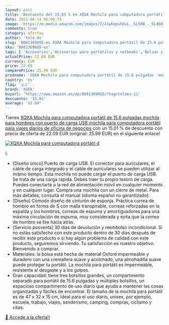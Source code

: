 ```yaml
---
layout: post
title: 'Descuento del 15.01 % en XQXA Mochila para computadora portátil d'
date: 2021-06-14 00:00:35
image: 'https://m.media-amazon.com/images/I/41wKepshUvL._SL500_._SL400_.jpg'
comments: true
category: ofertas
author: 'tole.es'
slug: 'B0813698G5-es XQXA Mochila para computadora portátil de 15.6 pulgadas...'
sku: 'B0813698G5-es'
tags: [ 'Accesorios','Accesorios para portátiles y netbooks','Bolsas y fundas para portátiles y netbooks','Informática','Mochilas para portátiles y netbooks','mochila','xqxa', ]
actualPrice: 22.09 EUR
currency: EUR
price: 22.09
comparePrice: 25.99 EUR
prodname: 'XQXA Mochila para computadora portátil de 15.6 pulgadas  mochila para hombres con puerto de carga USB  mochila para computadora portátil para viajes diarios de oficina de negocios'
country: 'es'
flag: '🇪🇸'
brand: 'XQXA'
buyurl: 'https://www.amazon.es/dp/B0813698G5/?tag=tolees-21'
descuento: '15.01'
average: '22.09'
---
```


Tienes [XQXA Mochila para computadora portátil de 15.6 pulgadas  mochila para hombres con puerto de carga USB  mochila para computadora portátil para viajes diarios de oficina de negocios](https://www.amazon.es/dp/B0813698G5/?tag=tolees-21) con un 15.01 % de descuento con precio de oferta de 22.09 EUR (original: 25.99 EUR) en el siguiente enlace!

[![XQXA Mochila para computadora portátil d](https://m.media-amazon.com/images/I/41wKepshUvL._SL500_._SL400_.jpg)](https://www.amazon.es/dp/B0813698G5/?tag=tolees-21)

ℹ️:

- [Diseño único] Puerto de carga USB. El conector para auriculares, el cable de carga integrado y el cable de auriculares se pueden utilizar al mismo tiempo. Esta mochila no puede cargar el puerto de carga USB. Se trata de una carga rápida. Debes traer tu propio tesoro de carga. Puedes conectarte a la red de alimentación móvil en cualquier momento y en cualquier lugar. Compra una mochila con un cierre de metal. Para más detalles, consulta el manual (idioma español no garantizado). <br>
- [Diseño] Cómodo diseño de cinturón de esponja. Práctica correa de hombro en forma de S con malla transpirable, correas reforzadas en la espalda y los hombros, correas de espuma y amortiguadores para una máxima circulación de espuma, muy considerada y evita que la correa de hombro se tire hacia atrás. <br>
- [Servicio posventa] 30 días de devolución y reembolso incondicional. Si no estás satisfecho con este producto dentro de 30 días después de recibir este producto o si hay algún problema de calidad con este producto, seguiremos sirviendo. Tu satisfacción es nuestro objetivo. Bienvenido a comprar. <br>
- Materiales: la bolsa está hecha de material Oxford impermeable y duradero con una cremallera suave y acolchado, una almohadilla suave puede proteger tu portátil. La mochila para portátil es impermeable, resistente al desgaste y a los golpes. <br>
- Gran capacidad: tiene tres bolsillos grandes, un compartimento separado para portátil de 15.6 pulgadas y múltiples bolsillos, un espacioso compartimento de uso diario que ayuda a mantener las cosas organizadas y fáciles de encontrar. El tamaño de la mochila para portátil es de 47 x 32 x 15 cm, ideal para el uso diario, unisex, por ejemplo, escuela, trabajo, viajes, senderismo, camping, compras, ciclismo y citas. <br>

[🛒 Accede a la oferta!!](https://www.amazon.es/dp/B0813698G5/?tag=tolees-21)

